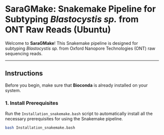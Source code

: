 # **SaraGMake**: Snakemake Pipeline for Subtyping *Blastocystis sp.* from ONT Raw Reads (Ubuntu)

Welcome to **SaraGMake**! This Snakemake pipeline is designed for subtyping *Blastocystis sp.* from Oxford Nanopore Technologies (ONT) raw sequencing reads.

---

## **Instructions**

Before you begin, make sure that **Bioconda** is already installed on your system.

### 1. **Install Prerequisites**

Run the `Installation_snakemake.bash` script to automatically install all the necessary prerequisites for using the Snakemake pipeline.

```bash
bash Installation_snakemake.bash






 
